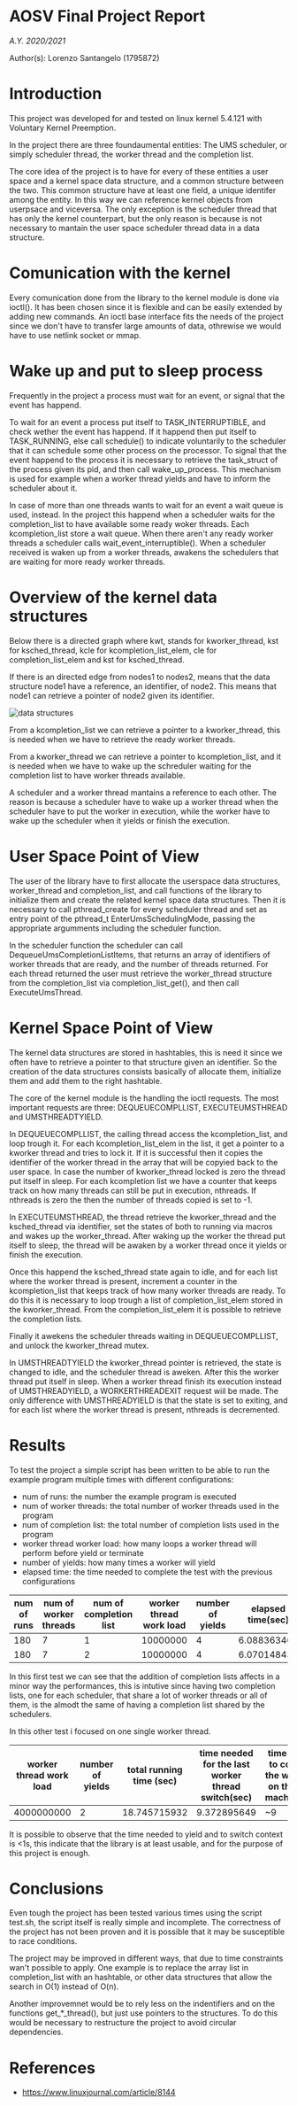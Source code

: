 # AOSV Final Project Report
_A.Y. 2020/2021_

Author(s): Lorenzo Santangelo (1795872)

# Introduction
This project was developed for and tested on linux kernel 5.4.121 with Voluntary Kernel Preemption.

In the project there are three foundaumental entities: The UMS scheduler, or simply scheduler thread, the worker thread and the completion list.

The core idea of the project is to have for every of these entities a user space and a kernel space data structure, and a common structure between the two. This common structure have at least one field, a unique identifer among the entity. In this way we can reference kernel objects from userpsace and viceversa. The only exception is the scheduler thread that has only the kernel counterpart, but the only reason is because is not necessary to mantain the user space scheduler thread data in a data structure.

# Comunication with the kernel
Every comunication done from the library to the kernel module is done via ioctl(). It has been chosen since it is flexible and can be easily extended by adding new commands. An ioctl base interface fits the needs of the project since we don't have to transfer large amounts of data, othrewise we would have to use netlink socket or mmap.

# Wake up and put to sleep process
Frequently in the project a process must wait for an event, or signal that the event has happend.

To wait for an event a process put itself to TASK_INTERRUPTIBLE, and check wether the event has happend. If it happend then put itself to TASK_RUNNING, else call schedule() to indicate voluntarily to the scheduler that it can schedule some other process on the processor. To signal that the event happend to the process it is necessary to retrieve the task_struct of the process given its pid, and then call wake_up_process. This mechanism is used for example when a worker thread yields and have to inform the scheduler about it.

In case of more than one threads wants to wait for an event a wait queue is used, instead. In the project this happend when a scheduler waits for the completion_list to have available some ready woker threads. Each kcompletion_list store a wait queue. When there aren't any ready worker threads a scheduler calls wait_event_interruptible(). When a scheduler received is waken up from a worker threads, awakens the schedulers that are waiting for more ready worker threads.

# Overview of the kernel data structures
Below there is a directed graph where kwt, stands for kworker_thread, kst for ksched_thread, kcle for kcompletion_list_elem, cle for completion_list_elem and kst for ksched_thread.

If there is an directed edge from nodes1 to nodes2, means that the data structure node1 have a reference, an identifier, of node2. This means that node1 can retrieve a pointer of node2 given its identifier.

![data structures](graph.png )

From a kcompletion_list we can retrieve a pointer to a kworker_thread, this is needed when we have to retrieve the ready worker threads.

From a kworker_thread we can retrieve a pointer to kcompletion_list, and it is needed when we have to wake up the schreduler waiting for the completion list to have worker threads available.

A scheduler and a worker thread mantains a reference to each other. The reason is  because a scheduler have to wake up a worker thread when the scheduler have to put the worker in execution, while the worker have to wake up the scheduler when it yields or finish the execution.

# User Space Point of View
The user of the library have to first allocate the userspace data structures, worker_thread and completion_list, and call functions of the library to initialize them and create the related kernel space data structures. Then it is necessary to call pthread_create for every scheduler thread and set as entry point of the pthread_t EnterUmsSchedulingMode, passing the appropriate argumments including the scheduler function.

In the scheduler function the scheduler can call DequeueUmsCompletionListItems, that returns an array of identifiers of worker threads that are ready, and the number of threads returned. For each thread returned the user must retrieve the worker_thread structure from the completion_list via completion_list_get(), and then call ExecuteUmsThread.

# Kernel Space Point of View
The kernel data structures are stored in hashtables, this is need it since we often have to retrieve a pointer to that structure given an identifier. So the creation of the data structures consists basically of allocate them, initialize them and add them to the right hashtable.

The core of the kernel module is the handling the ioctl requests. The most important requests are three: DEQUEUECOMPLLIST, EXECUTEUMSTHREAD and UMSTHREADTYIELD.

In DEQUEUECOMPLLIST, the calling thread access the kcompletion_list, and loop trough it. For each kcompletion_list_elem in the list, it get a pointer to a kworker thread and tries to lock it. If it is successful then it copies the identifier of the worker thread in the array that will be copyied back to the user space. In case the number of kworker_thread locked is zero the thread put itself in sleep. For each kcompletion list we have a counter that keeps track on how many threads can still be put in execution, nthreads. If nthreads is zero the then the number of threads copied is set to -1.

In EXECUTEUMSTHREAD, the thread retrieve the kworker_thread and the ksched_thread via identifier, set the states of both to running via macros and wakes up the worker_thread. After waking up the worker the thread put itself to sleep, the thread will be awaken by a worker thread once it yields or finish the execution. 

Once this happend the ksched_thread state again to idle, and for each list where the worker thread is present, increment a counter in the kcompletion_list that keeps track of how many worker threads are ready. To do this it is necessary to loop trough a list of completion_list_elem stored in the kworker_thread. From the completion_list_elem it is possible to retrieve the completion lists.

Finally it awekens the scheduler threads waiting in DEQUEUECOMPLLIST, and unlock the kworker_thread mutex.

In UMSTHREADTYIELD the kworker_thread pointer is retrieved, the state is changed to idle, and the scheduler thread is aweken. After this the worker thread put itself in sleep. When a worker thread finish its execution instead of UMSTHREADYIELD, a WORKERTHREADEXIT request wiil be made. The only difference with UMSTHREADYIELD is that the state is set to exiting, and for each list where the worker thread is present, nthreads is decremented.

# Results

To test the project a simple script has been written to be able to run the example program multiple times with different configurations:

* num of runs: the number the example program is executed
* num of worker threads: the total number of worker threads used in the program
* num of completion list: the total number of completion lists used in the program
* worker thread worker load: how many loops a worker thread will perform before yield or terminate
* number of yields: how many times a worker will yield
* elapsed time: the time needed to complete the test with the previous configurations

num of runs | num of worker threads| num of completion list | worker thread work load | number of yields | elapsed time(sec)
---|---|---|---|---|---
180 | 7 | 1 | 10000000 | 4 | 6.088363403
180 | 7 | 2 | 10000000 | 4 | 6.070148436

In this first test we can see that the addition of completion lists affects in a minor way the performances, this is intutive since having two completion lists, one for each scheduler, that share a lot of worker threads or all of them, is the almodt the same of having a completion list shared by the schedulers.

In this other test i focused on one single worker thread.

worker thread work load | number of yields | total running time (sec) | time needed for the last worker thread switch(sec) | time needed to complete the work load on the same machine(sec)
---|---|---|---|---
4000000000 | 2 | 18.745715932 | 9.372895649 | ~9

It is possible to observe that the time needed to yield and to switch context is <1s, this indicate that the library is at least usable, and for the purpose of this project is enough.

# Conclusions
Even tough the project has been tested various times using the script test.sh, the script itself is really simple and incomplete. The correctness of the project has not been proven and it is possible that it may be susceptible to race conditions.

The project may be improved in different ways, that due to time constraints wan't possible to apply. One example is to replace the array list in completion_list with an hashtable, or other data structures that allow the search in O(1) instead of O(n).

Another improvemnet would be to rely less on the indentifiers and on the functions get_*_thread(), but just use pointers to the structures. To do this would be necessary to restructure the project to avoid circular dependencies.

# References
* <https://www.linuxjournal.com/article/8144>